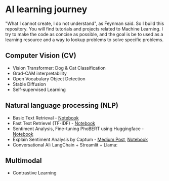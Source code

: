 # AI learning journey
"What I cannot create, I do not understand", as Feynman said. So I build this repository. You will find tutorials 
and projects related to Machine Learning. I try to make the code as concise as possible, and the goal is be to 
used as a learning resource and a way to lookup problems to solve specific problems.

## Computer Vision (CV)
- Vision Transformer: Dog & Cat Classification
- Grad-CAM interpretability
- Open Vocabulary Object Detection
- Stable Diffusion
- Self-supervised Learning

## Natural language processing (NLP)
- Basic Text Retrieval - [Notebook](https://github.com/kevinkhang2909/ML-learning-journey/blob/main/nlp/text_retrieval/text_retrieval.ipynb)
- Fast Text Retrievel (TF-IDF) - [Notebook](https://github.com/kevinkhang2909/ML-learning-journey/tree/main/nlp/text_retrieval/tfidf_fast_matching)
- Sentiment Analysis, Fine-tuning PhoBERT using Huggingface - [Notebook](https://github.com/kevinkhang2909/ML-learning-journey/blob/main/nlp/transformers_learning/sentiment_phobert.ipynb)
- Explain Sentiment Analysis by Captum - [Medium Post](https://medium.com/@kevinkhang2909/xai-use-captum-to-deep-dive-sentiment-analysis-86b46bff092b),
[Notebook](https://github.com/kevinkhang2909/ML-learning-journey/tree/main/nlp/transformers_learning)
-  Conversational AI: LangChain + Streamlit + Llama: 

## Multimodal
- Contrastive Learning
